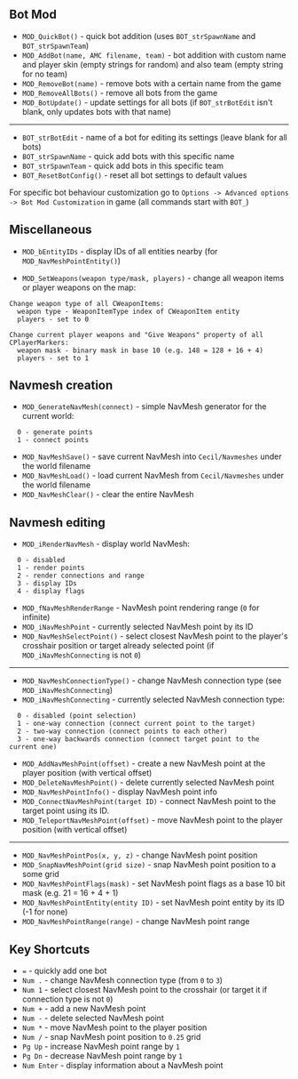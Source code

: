 ## Bot Mod

- `MOD_QuickBot()` - quick bot addition (uses `BOT_strSpawnName` and `BOT_strSpawnTeam`)
- `MOD_AddBot(name, AMC filename, team)` - bot addition with custom name and player skin (empty strings for random) and also team (empty string for no team)
- `MOD_RemoveBot(name)` - remove bots with a certain name from the game
- `MOD_RemoveAllBots()` - remove all bots from the game
- `MOD_BotUpdate()` - update settings for all bots (if `BOT_strBotEdit` isn't blank, only updates bots with that name)

---
- `BOT_strBotEdit` - name of a bot for editing its settings (leave blank for all bots)
- `BOT_strSpawnName` - quick add bots with this specific name
- `BOT_strSpawnTeam` - quick add bots in this specific team
- `BOT_ResetBotConfig()` - reset all bot settings to default values

For specific bot behaviour customization go to `Options -> Advanced options -> Bot Mod Customization` in game (all commands start with `BOT_`)

## Miscellaneous

- `MOD_bEntityIDs` - display IDs of all entities nearby (for `MOD_NavMeshPointEntity()`)

- `MOD_SetWeapons(weapon type/mask, players)` - change all weapon items or player weapons on the map:
```
Change weapon type of all CWeaponItems:
  weapon type - WeaponItemType index of CWeaponItem entity
  players - set to 0

Change current player weapons and "Give Weapons" property of all CPlayerMarkers:
  weapon mask - binary mask in base 10 (e.g. 148 = 128 + 16 + 4)
  players - set to 1
```

## Navmesh creation

- `MOD_GenerateNavMesh(connect)` - simple NavMesh generator for the current world:
```
  0 - generate points
  1 - connect points
```

- `MOD_NavMeshSave()` - save current NavMesh into `Cecil/Navmeshes` under the world filename
- `MOD_NavMeshLoad()` - load current NavMesh from `Cecil/Navmeshes` under the world filename
- `MOD_NavMeshClear()` - clear the entire NavMesh

## Navmesh editing

- `MOD_iRenderNavMesh` - display world NavMesh:
```
  0 - disabled
  1 - render points
  2 - render connections and range
  3 - display IDs
  4 - display flags
```

- `MOD_fNavMeshRenderRange` - NavMesh point rendering range (`0` for infinite)
- `MOD_iNavMeshPoint` - currently selected NavMesh point by its ID
- `MOD_NavMeshSelectPoint()` - select closest NavMesh point to the player's crosshair position or target already selected point (if `MOD_iNavMeshConnecting` is not `0`)

---
- `MOD_NavMeshConnectionType()` - change NavMesh connection type (see `MOD_iNavMeshConnecting`)
- `MOD_iNavMeshConnecting` - currently selected NavMesh connection type:
```
  0 - disabled (point selection)
  1 - one-way connection (connect current point to the target)
  2 - two-way connection (connect points to each other)
  3 - one-way backwards connection (connect target point to the current one)
```

- `MOD_AddNavMeshPoint(offset)` - create a new NavMesh point at the player position (with vertical offset)
- `MOD_DeleteNavMeshPoint()` - delete currently selected NavMesh point
- `MOD_NavMeshPointInfo()` - display NavMesh point info
- `MOD_ConnectNavMeshPoint(target ID)` - connect NavMesh point to the target point using its ID.
- `MOD_TeleportNavMeshPoint(offset)` - move NavMesh point to the player position (with vertical offset)

---
- `MOD_NavMeshPointPos(x, y, z)` - change NavMesh point position
- `MOD_SnapNavMeshPoint(grid size)` - snap NavMesh point position to a some grid
- `MOD_NavMeshPointFlags(mask)` - set NavMesh point flags as a base 10 bit mask (e.g. 21 = 16 + 4 + 1)
- `MOD_NavMeshPointEntity(entity ID)` - set NavMesh point entity by its ID (-1 for none)
- `MOD_NavMeshPointRange(range)` - change NavMesh point range

## Key Shortcuts

- `=` - quickly add one bot
- `Num .` - change NavMesh connection type (from `0` to `3`)
- `Num 1` - select closest NavMesh point to the crosshair (or target it if connection type is not `0`)
- `Num +` - add a new NavMesh point
- `Num -` - delete selected NavMesh point
- `Num *` - move NavMesh point to the player position
- `Num /` - snap NavMesh point position to `0.25` grid
- `Pg Up` - increase NavMesh point range by `1`
- `Pg Dn` - decrease NavMesh point range by `1`
- `Num Enter` - display information about a NavMesh point